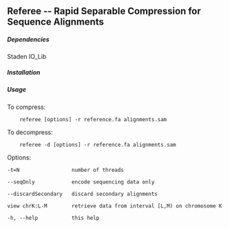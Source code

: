 ## Referee -- Rapid Separable Compression for Sequence Alignments

##### Dependencies

Staden IO_Lib

##### Installation



##### Usage

To compress:

```
	referee [options] -r reference.fa alignments.sam
```

To decompress:

```
	referee -d [options] -r reference.fa alignments.sam
```

Options:

	-t=N                 number of threads

	--seqOnly            encode sequencing data only

	--discardSecondary   discard secondary alignments

	view chrK:L-M        retrieve data from interval [L,M) on chromosome K

	-h, --help           this help

